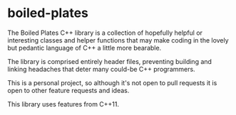 boiled-plates
=============

The Boiled Plates C++ library is a collection of hopefully helpful or interesting classes and helper functions that may make coding in the lovely but pedantic language of C++ a little more bearable.

The library is comprised entirely header files, preventing building and linking headaches that deter many could-be C++ programmers.

This is a personal project, so although it's not open to pull requests it is open to other feature requests and ideas.

This library uses features from C++11.

